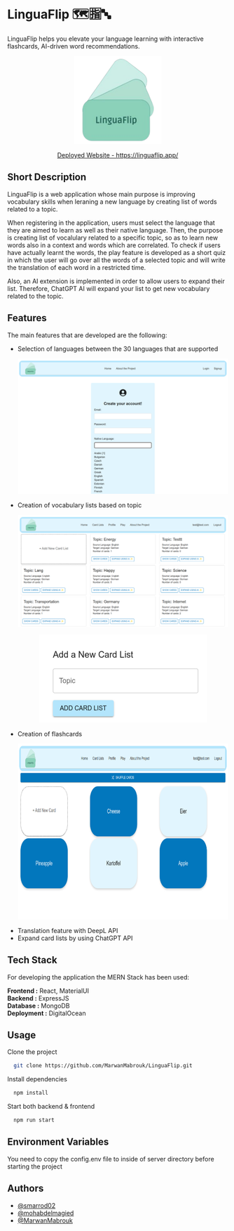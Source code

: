 # LinguaFlip 🗺️🈯🔤

LinguaFlip helps you elevate your language learning with interactive flashcards, AI-driven word recommendations.

<p align="center">
  <img src="assets\LinguaFlip.png" alt="Logo" width="200" height="200">

<p align="center">  
  <a href="https://linguaflip.app/">
   Deployed Website - https://linguaflip.app/
  </a>

## Short Description

LinguaFlip is a web application whose main purpose is improving vocabulary skills when leraning a new language by creating list of words related to a topic.

When registering in the application, users must select the language that they are aimed to learn as well as their native language. Then, the purpose is creating list of vocalulary related to a specific topic, so as to learn new words also in a context and words which are correlated. To check if users have actually learnt the words, the play feature is developed as a short quiz in which the user will go over all the words of a selected topic and will write the translation of each word in a restricted time.

Also, an AI extension is implemented in order to allow users to expand their list. Therefore, ChatGPT AI will expand your list to get new vocabulary related to the topic.

## Features

The main features that are developed are the following:

- Selection of languages between the 30 languages that are supported
  <p align="center">
    <img src="assets\signup.png" >
- Creation of vocabulary lists based on topic
   <p align="center">
    <img src="assets\cardLists.png" >
  <p align="center">
    <img src="assets\addCardList.png" width="384" height="201">
- Creation of flashcards
  <p align="center">
    <img src="assets\carListTopic.png" width="750" height="400">
- Translation feature with DeepL API
- Expand card lists by using ChatGPT API

## Tech Stack

For developing the application the MERN Stack has been used:

**Frontend :** React, MaterialUI \
**Backend :** ExpressJS \
**Database :** MongoDB\
**Deployment :** DigitalOcean

## Usage

Clone the project

```bash
  git clone https://github.com/MarwanMabrouk/LinguaFlip.git
```

Install dependencies

```bash
  npm install
```

Start both backend & frontend

```bash
  npm run start
```

## Environment Variables

You need to copy the config.env file to inside of server directory before starting the project

## Authors

- [@smarrod02](https://github.com/smarrod02)
- [@mohabdelmagied](https://github.com/mohabdelmagied)
- [@MarwanMabrouk](https://github.com/MarwanMabrouk)
